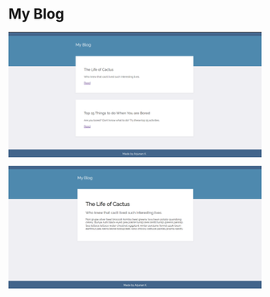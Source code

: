 
# My Blog

![App Screenshot](https://github.com/arjunan-k/My_Blog/blob/master/static/css/blogpage1.png?raw=true)

![App Screenshot](https://github.com/arjunan-k/My_Blog/blob/master/static/css/blogpage2.png?raw=true)
